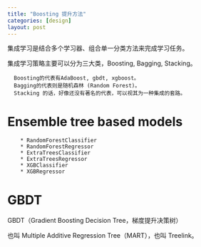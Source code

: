 ```yaml
---
title: "Boosting 提升方法"
categories: [design]
layout: post
---
```


集成学习是结合多个学习器、组合单一分类方法来完成学习任务。

集成学习策略主要可以分为三大类，Boosting, Bagging, Stacking。

      Boosting的代表有AdaBoost, gbdt, xgboost。
      Bagging的代表则是随机森林 (Random Forest)。
      Stacking 的话，好像还没有著名的代表，可以视其为一种集成的套路。



# Ensemble tree based models

      	* RandomForestClassifier
      	* RandomForestRegressor
      	* ExtraTreesClassifier
      	* ExtraTreesRegressor
      	* XGBClassifier
      	* XGBRegressor


# GBDT

GBDT（Gradient Boosting Decision Tree，梯度提升决策树）

也叫 Multiple Additive Regression Tree（MART），也叫 Treelink。
